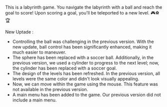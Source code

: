 This is a labyrinth game. You navigate the labyrinth with a ball and reach the goal to score! Upon scoring a goal, you'll be teleported to a new level. 🎮⚽🏆

New Uptade :
- Controlling the ball was challenging in the previous version. With the new update, ball control has been significantly enhanced, making it much easier to maneuver.
- The sphere has been replaced with a soccer ball. Additionally, in the previous version, we used a cylinder to progress to the next level; now, the cylinder has been replaced with a soccer goal.
- The design of the levels has been refreshed. In the previous version, all levels were the same color and didn't look visually appealing.
- Now, we can move within the game using the mouse. This feature was not available in the previous version.
- A main menu has been added to the game. Our previous version did not include a main menu.

